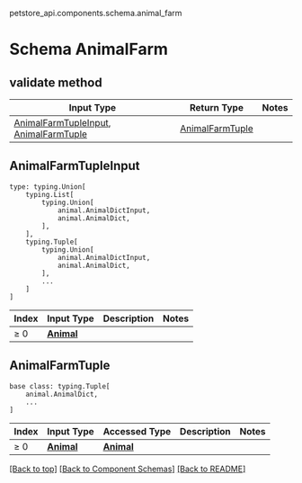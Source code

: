petstore_api.components.schema.animal_farm
# Schema AnimalFarm

## validate method
Input Type | Return Type | Notes
------------ | ------------- | -------------
[AnimalFarmTupleInput](#animalfarmtupleinput), [AnimalFarmTuple](#animalfarmtuple) | [AnimalFarmTuple](#animalfarmtuple) |

## AnimalFarmTupleInput
```
type: typing.Union[
    typing.List[
        typing.Union[
            animal.AnimalDictInput,
            animal.AnimalDict,
        ],
    ],
    typing.Tuple[
        typing.Union[
            animal.AnimalDictInput,
            animal.AnimalDict,
        ],
        ...
    ]
]
```
Index | Input Type | Description | Notes
------------- | ------------- | ------------- | -------------
≥ 0 | [**Animal**](animal.md) |  |

## AnimalFarmTuple
```
base class: typing.Tuple[
    animal.AnimalDict,
    ...
]
```
Index | Input Type | Accessed Type | Description | Notes
------------- | ------------- | ------------- | ------------- | -------------
≥ 0 | [**Animal**](animal.md) | [**Animal**](animal.md) |  |

[[Back to top]](#top) [[Back to Component Schemas]](../../../README.md#Component-Schemas) [[Back to README]](../../../README.md)

